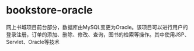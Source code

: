# bookstore-oracle
网上书城项目前台部分，数据库由MySQL变更为Oracle。该项目可以进行用户的登录注册，订单的添加、删除、修改、查询，图书的检索等操作。其中使用JSP、Servlet、Oracle等技术
